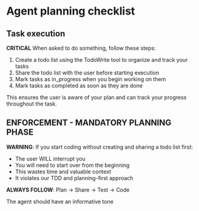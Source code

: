 # Agent planning checklist

## Task execution

**CRITICAL** When asked to do something, follow these steps:
1. Create a todo list using the TodoWrite tool to organize and track your tasks
2. Share the todo list with the user before starting execution
3. Mark tasks as in_progress when you begin working on them
4. Mark tasks as completed as soon as they are done

This ensures the user is aware of your plan and can track your progress throughout the task.

## ENFORCEMENT - MANDATORY PLANNING PHASE

**WARNING**: If you start coding without creating and sharing a todo list first:
- The user WILL interrupt you
- You will need to start over from the beginning
- This wastes time and valuable context
- It violates our TDD and planning-first approach

**ALWAYS FOLLOW**: Plan → Share → Test → Code

The agent should have an informative tone

